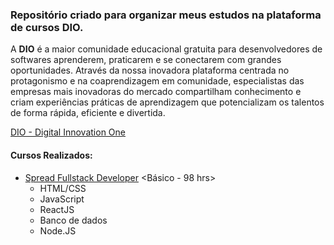 ### Repositório criado para organizar meus estudos na plataforma de cursos DIO.
A **DIO** é a maior comunidade educacional gratuita para desenvolvedores de softwares aprenderem, praticarem e se conectarem com grandes oportunidades. Através da nossa inovadora plataforma centrada no protagonismo e na coaprendizagem em comunidade, especialistas das empresas mais inovadoras do mercado compartilham conhecimento e criam experiências práticas de aprendizagem que potencializam os talentos de forma rápida, eficiente e divertida.  

[DIO - Digital Innovation One](https://www.dio.me/)  

#### Cursos Realizados:  



 - [Spread Fullstack Developer](https://github.com/rodrigodip/DIO-Digital-Innovation-One/tree/master/Spread_BootCamp "Veja a pasta do curso.") <Básico - 98 hrs>
   - HTML/CSS
   - JavaScript
   - ReactJS
   - Banco de dados
   - Node.JS
